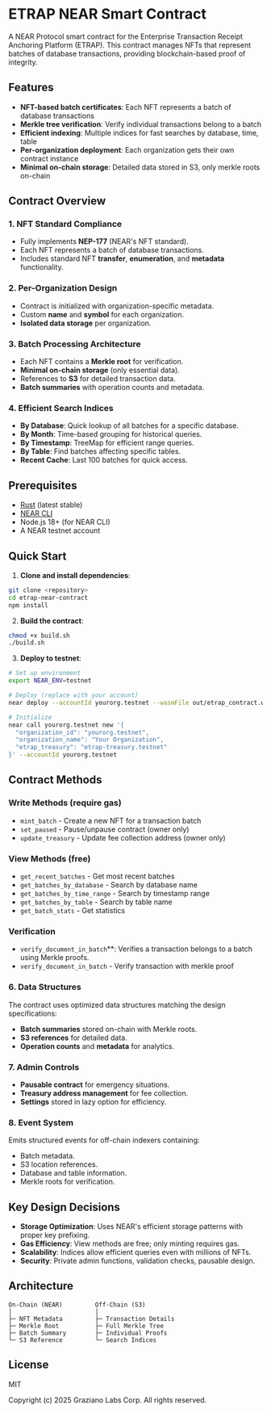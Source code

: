 # ETRAP NEAR Smart Contract

A NEAR Protocol smart contract for the Enterprise Transaction Receipt Anchoring Platform (ETRAP). This contract manages NFTs that represent batches of database transactions, providing blockchain-based proof of integrity.

## Features

- **NFT-based batch certificates**: Each NFT represents a batch of database transactions
- **Merkle tree verification**: Verify individual transactions belong to a batch
- **Efficient indexing**: Multiple indices for fast searches by database, time, table
- **Per-organization deployment**: Each organization gets their own contract instance
- **Minimal on-chain storage**: Detailed data stored in S3, only merkle roots on-chain

## Contract Overview

### 1. NFT Standard Compliance
- Fully implements **NEP-177** (NEAR's NFT standard).
- Each NFT represents a batch of database transactions.
- Includes standard NFT **transfer**, **enumeration**, and **metadata** functionality.

### 2. Per-Organization Design
- Contract is initialized with organization-specific metadata.
- Custom **name** and **symbol** for each organization.
- **Isolated data storage** per organization.

### 3. Batch Processing Architecture
- Each NFT contains a **Merkle root** for verification.
- **Minimal on-chain storage** (only essential data).
- References to **S3** for detailed transaction data.
- **Batch summaries** with operation counts and metadata.

### 4. Efficient Search Indices
- **By Database**: Quick lookup of all batches for a specific database.
- **By Month**: Time-based grouping for historical queries.
- **By Timestamp**: TreeMap for efficient range queries.
- **By Table**: Find batches affecting specific tables.
- **Recent Cache**: Last 100 batches for quick access.

## Prerequisites

- [Rust](https://www.rust-lang.org/tools/install) (latest stable)
- [NEAR CLI](https://docs.near.org/tools/near-cli) 
- Node.js 18+ (for NEAR CLI)
- A NEAR testnet account

## Quick Start

1. **Clone and install dependencies**:
```bash
git clone <repository>
cd etrap-near-contract
npm install
```

2. **Build the contract**:
```bash
chmod +x build.sh
./build.sh
```

3. **Deploy to testnet**:
```bash
# Set up environment
export NEAR_ENV=testnet

# Deploy (replace with your account)
near deploy --accountId yourorg.testnet --wasmFile out/etrap_contract.wasm

# Initialize
near call yourorg.testnet new '{
  "organization_id": "yourorg.testnet",
  "organization_name": "Your Organization",
  "etrap_treasury": "etrap-treasury.testnet"
}' --accountId yourorg.testnet
```

## Contract Methods

### Write Methods (require gas)

- `mint_batch` - Create a new NFT for a transaction batch
- `set_paused` - Pause/unpause contract (owner only)
- `update_treasury` - Update fee collection address (owner only)

### View Methods (free)

- `get_recent_batches` - Get most recent batches
- `get_batches_by_database` - Search by database name
- `get_batches_by_time_range` - Search by timestamp range
- `get_batches_by_table` - Search by table name
- `get_batch_stats` - Get statistics

### Verification
- `verify_document_in_batch`**: Verifies a transaction belongs to a batch using Merkle proofs.
- `verify_document_in_batch` - Verify transaction with merkle proof


### 6. Data Structures
The contract uses optimized data structures matching the design specifications:
- **Batch summaries** stored on-chain with Merkle roots.
- **S3 references** for detailed data.
- **Operation counts** and **metadata** for analytics.

### 7. Admin Controls
- **Pausable contract** for emergency situations.
- **Treasury address management** for fee collection.
- **Settings** stored in lazy option for efficiency.

### 8. Event System
Emits structured events for off-chain indexers containing:
- Batch metadata.
- S3 location references.
- Database and table information.
- Merkle roots for verification.

## Key Design Decisions
- **Storage Optimization**: Uses NEAR's efficient storage patterns with proper key prefixing.
- **Gas Efficiency**: View methods are free; only minting requires gas.
- **Scalability**: Indices allow efficient queries even with millions of NFTs.
- **Security**: Private admin functions, validation checks, pausable design.


## Architecture

```
On-Chain (NEAR)         Off-Chain (S3)
│                       │
├─ NFT Metadata         ├─ Transaction Details
├─ Merkle Root          ├─ Full Merkle Tree
├─ Batch Summary        ├─ Individual Proofs
└─ S3 Reference         └─ Search Indices
```
## License

MIT

Copyright (c) 2025 Graziano Labs Corp. All rights reserved.


